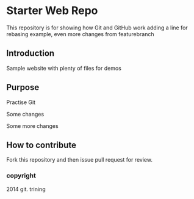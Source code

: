 # Starter Web Repo

This repository is for showing how Git and GitHub work
adding a line for rebasing example, 
even more changes from featurebranch 

## Introduction

Sample website with plenty of files for demos

## Purpose

Practise Git 

Some changes

Some more changes

## How to contribute
Fork this repository and then issue pull request for review.

### copyright

2014 git. trining